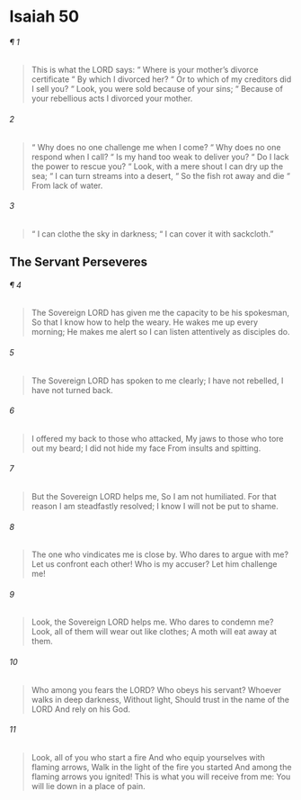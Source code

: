 # Isaiah 50
###### ¶ 1
> This is what the LORD says:
>  “ Where is your mother’s divorce certificate
>  “ By which I divorced her?
>  “ Or to which of my creditors did I sell you?
>  “ Look, you were sold because of your sins;
>  “ Because of your rebellious acts I divorced your mother.
###### 2
>  “ Why does no one challenge me when I come?
>  “ Why does no one respond when I call?
>  “ Is my hand too weak to deliver you?
>  “ Do I lack the power to rescue you?
>  “ Look, with a mere shout I can dry up the sea;
>  “ I can turn streams into a desert,
>  “ So the fish rot away and die
>  “ From lack of water.
###### 3
>  “ I can clothe the sky in darkness;
>  “ I can cover it with sackcloth.”
## The Servant Perseveres
###### ¶ 4
> The Sovereign LORD has given me the capacity to be his spokesman,
> So that I know how to help the weary.
> He wakes me up every morning;
> He makes me alert so I can listen attentively as disciples do.
###### 5
> The Sovereign LORD has spoken to me clearly;
> I have not rebelled,
> I have not turned back.
###### 6
> I offered my back to those who attacked,
> My jaws to those who tore out my beard;
> I did not hide my face
> From insults and spitting.
###### 7
> But the Sovereign LORD helps me,
> So I am not humiliated.
> For that reason I am steadfastly resolved;
> I know I will not be put to shame.
###### 8
> The one who vindicates me is close by.
> Who dares to argue with me? Let us confront each other!
> Who is my accuser? Let him challenge me!
###### 9
> Look, the Sovereign LORD helps me.
> Who dares to condemn me?
> Look, all of them will wear out like clothes;
> A moth will eat away at them.
###### 10
> Who among you fears the LORD?
> Who obeys his servant?
> Whoever walks in deep darkness,
> Without light,
> Should trust in the name of the LORD
> And rely on his God.
###### 11
> Look, all of you who start a fire
> And who equip yourselves with flaming arrows,
> Walk in the light of the fire you started
> And among the flaming arrows you ignited!
> This is what you will receive from me:
> You will lie down in a place of pain.
